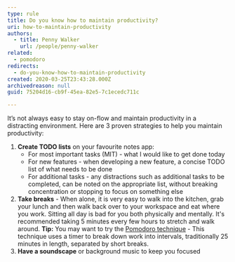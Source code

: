 ```yaml
---
type: rule
title: Do you know how to maintain productivity?
uri: how-to-maintain-productivity
authors:
  - title: Penny Walker
    url: /people/penny-walker
related:
  - pomodoro
redirects:
  - do-you-know-how-to-maintain-productivity
created: 2020-03-25T23:43:28.000Z
archivedreason: null
guid: 75204d16-cb9f-45ea-82e5-7c1ecedc711c

---
```


It’s not always easy to stay on-flow and maintain productivity in a distracting environment. Here are 3 proven strategies to help you maintain productivity:

<!--endintro-->

1. **Create TODO lists** on your favourite notes app:
    * For most important tasks (MIT) - what I would like to get done today
    * For new features - when developing a new feature, a concise TODO list of what needs to be done
    * For additional tasks - any distractions such as additional tasks to be completed, can be noted on the appropriate list, without breaking concentration or stopping to focus on something else
2. **Take breaks** - When alone, it is very easy to walk into the kitchen, grab your lunch and then walk back over to your workspace and eat where you work. Sitting all day is bad for you both physically and mentally. It's recommended taking 5 minutes every few hours to stretch and walk around.
  **Tip:** You may want to try the [Pomodoro technique](https://francescocirillo.com/pages/pomodoro-technique) - This technique uses a timer to break down work into intervals, traditionally 25 minutes in length, separated by short breaks.
3. **Have a soundscape** or background music to keep you focused
